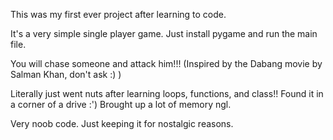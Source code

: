 This was my first ever project after learning to code. 

It's a very simple single player game. Just install pygame and run the main file.

You will chase someone and attack him!!! 
(Inspired by the Dabang movie by Salman Khan, don't ask :) )

Literally just went nuts after learning loops, functions, and class!! 
Found it in a corner of a drive :') Brought up a lot of memory ngl.

Very noob code. Just keeping it for nostalgic reasons.
